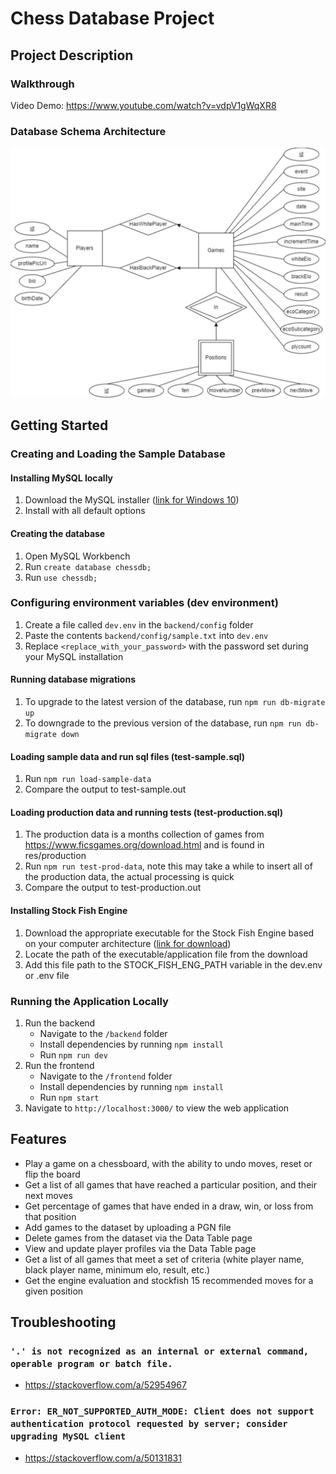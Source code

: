 # Chess Database Project

## Project Description

### Walkthrough

Video Demo: <https://www.youtube.com/watch?v=vdpV1gWqXR8>

### Database Schema Architecture

!["ER Diagram"](./readme-assets/ER-Diagram.png)

## Getting Started
### Creating and Loading the Sample Database

#### Installing MySQL locally

1. Download the MySQL installer ([link for Windows 10](https://dev.mysql.com/get/Downloads/MySQLInstaller/mysql-installer-web-community-8.0.31.0.msi))
2. Install with all default options

#### Creating the database

1. Open MySQL Workbench
2. Run `create database chessdb;`
3. Run `use chessdb;`

### Configuring environment variables (dev environment)

1. Create a file called `dev.env` in the `backend/config` folder
2. Paste the contents `backend/config/sample.txt` into `dev.env`
3. Replace `<replace_with_your_password>` with the password set during your MySQL installation

#### Running database migrations

1. To upgrade to the latest version of the database, run `npm run db-migrate up`
2. To downgrade to the previous version of the database, run `npm run db-migrate down`

#### Loading sample data and run sql files (test-sample.sql)

1. Run `npm run load-sample-data`
2. Compare the output to test-sample.out

#### Loading production data and running tests (test-production.sql)

1. The production data is a months collection of games from https://www.ficsgames.org/download.html and is found in res/production
2. Run `npm run test-prod-data`, note this may take a while to insert all of the production data, the actual processing is quick
3. Compare the output to test-production.out

#### Installing Stock Fish Engine

1. Download the appropriate executable for the Stock Fish Engine based on your computer architecture ([link for download](https://stockfishchess.org/download/))
2. Locate the path of the executable/application file from the download
3. Add this file path to the STOCK_FISH_ENG_PATH variable in the dev.env or .env file

### Running the Application Locally

1. Run the backend
    - Navigate to the `/backend` folder
    - Install dependencies by running `npm install`
    - Run `npm run dev`
2. Run the frontend
    - Navigate to the `/frontend` folder
    - Install dependencies by running `npm install`
    - Run `npm start`
3. Navigate to `http://localhost:3000/` to view the web application


## Features

- Play a game on a chessboard, with the ability to undo moves, reset or flip the board
- Get a list of all games that have reached a particular position, and their next moves
- Get percentage of games that have ended in a draw, win, or loss from that position
- Add games to the dataset by uploading a PGN file
- Delete games from the dataset via the Data Table page
- View and update player profiles via the Data Table page
- Get a list of all games that meet a set of criteria (white player name, black player name, minimum elo, result, etc.)
- Get the engine evaluation and stockfish 15 recommended moves for a given position

## Troubleshooting

### `'.' is not recognized as an internal or external command, operable program or batch file.`

- <https://stackoverflow.com/a/52954967>

### `Error: ER_NOT_SUPPORTED_AUTH_MODE: Client does not support authentication protocol requested by server; consider upgrading MySQL client`

- <https://stackoverflow.com/a/50131831>
